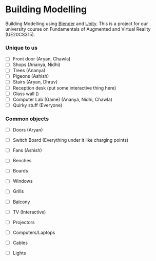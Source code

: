 # Building Modelling

Building Modelling using [Blender](https://www.blender.org/) and [Unity](https://unity.com/). This is a project for our university course on Fundamentals of Augmented and Virtual Reality (UE20CS315).

### Unique to us

- [ ] Front door (Aryan, Chawla)
- [ ] Shops (Ananya, Nidhi)
- [ ] Trees (Ananya)
- [ ] Pigeons (Ashish)
- [ ] Stairs (Aryan, Dhruv)
- [ ] Reception desk (put some interactive thing here)
- [ ] Glass wall ()
- [ ] Computer Lab (Game) (Ananya, Nidhi, Chawla)
- [ ] Quirky stuff (Everyone)

### Common objects

- [ ] Doors (Aryan)
- [ ] Switch Board (Everything under it like charging points)
- [ ] Fans (Ashish)
- [ ] Benches
- [ ] Boards
- [ ] Windows
- [ ] Grills
- [ ] Balcony
- [ ] TV (Interactive)
- [ ] Projectors
- [ ] Computers/Laptops
- [ ] Cables
- [ ] Lights


